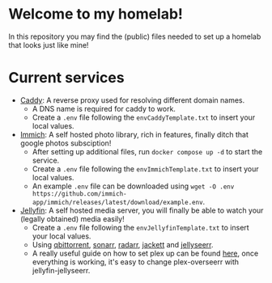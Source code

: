# Welcome to my homelab!
In this repository you may find the (public) files needed to set up a homelab that looks just like mine!
# Current services
- [Caddy](https://caddyserver.com/): A reverse proxy used for resolving different domain names.
    - A DNS name is required for caddy to work.
    - Create a `.env` file following the `envCaddyTemplate.txt` to insert your local values.
- [Immich](https://immich.app/): A self hosted photo library, rich in features, finally ditch that google photos subsciption!
    - After setting up additional files, run `docker compose up -d` to start the service.
    - Create a `.env` file following the `envImmichTemplate.txt` to insert your local values.
    - An example `.env` file can be downloaded using `wget -O .env https://github.com/immich-app/immich/releases/latest/download/example.env`.
- [Jellyfin](https://jellyfin.org/): A self hosted media server, you will finally be able to watch your (legally obtained) media easily!
    - Create a `.env` file following the `envJellyfinTemplate.txt` to insert your local values.
    - Using [qbittorrent](https://www.qbittorrent.org/), [sonarr](https://sonarr.tv/), [radarr](https://radarr.video/), [jackett](https://github.com/Jackett/Jackett) and [jellyseerr](https://github.com/fallenbagel/jellyseerr).
    - A really useful guide on how to set plex up can be found [here](https://gist.github.com/rickklaasboer/b5c159833ff2971fccd32296d8ba2260), once everything is working, it's easy to change plex-overseerr with jellyfin-jellyseerr.
